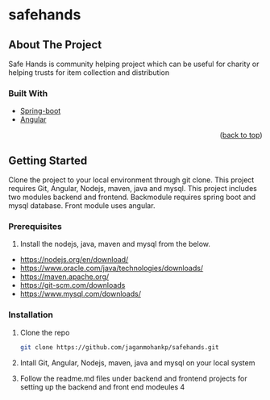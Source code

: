 # safehands





<!-- ABOUT THE PROJECT -->
## About The Project

Safe Hands is community helping project which can be useful for charity or helping trusts for item collection and distribution


### Built With

* [Spring-boot](https://spring.io/projects/spring-boot)
* [Angular](https://angular.io/)



<p align="right">(<a href="#top">back to top</a>)</p>



<!-- GETTING STARTED -->
## Getting Started

Clone the project to your local environment through git clone.
This project requires Git, Angular, Nodejs, maven, java and mysql.
This project includes two modules backend and frontend. Backmodule requires spring boot and mysql database. Front module uses angular.

### Prerequisites

1. Install the nodejs, java, maven and mysql from the below.
* https://nodejs.org/en/download/
* https://www.oracle.com/java/technologies/downloads/
* https://maven.apache.org/
* https://git-scm.com/downloads
* https://www.mysql.com/downloads/


### Installation
1. Clone the repo
   ```sh
   git clone https://github.com/jaganmohankp/safehands.git
   ```

2. Intall Git, Angular, Nodejs, maven, java and mysql on your local system
3. Follow the readme.md files under backend and frontend projects for setting up the backend and front end modeules
4


